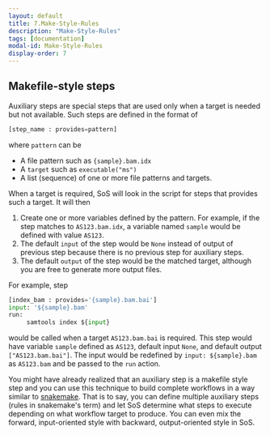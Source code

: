 ```yaml
---
layout: default
title: 7.Make-Style-Rules
description: "Make-Style-Rules"
tags: [documentation]
modal-id: Make-Style-Rules
display-order: 7
---
```



## Makefile-style steps

Auxiliary steps are special steps that are used only when a target is needed but not available. Such steps are defined in the format of

```python
[step_name : provides=pattern]
```

where `pattern` can be

* A file pattern such as `{sample}.bam.idx`
* A `target` such as `executable("ms")`
* A list (sequence) of one or more file patterns and targets.

When a target is required, SoS will look in the script for steps that provides such a target. It will then

1. Create one or more variables defined by the pattern. For example, if the step matches to `AS123.bam.idx`, a variable named `sample` would be defined with value `AS123`.
2. The default `input` of the step would be `None` instead of output of previous step because there is no previous step for auxiliary steps.
3. The default `output` of the step would be the matched target, although you are free to generate more output files.

For example, step

```python
[index_bam : provides='{sample}.bam.bai']
input: '${sample}.bam'
run:
     samtools index ${input}
```

would be called when a target `AS123.bam.bai` is required. This step would have variable `sample` defined as `AS123`, default input `None`, and default output `["AS123.bam.bai"]`. The input would be redefined by `input: ${sample}.bam` as `AS123.bam` and be passed to the `run` action.

You might have already realized that an auxiliary step is a makefile style step and you can use this technique to build complete
workflows in a way similar to [snakemake](https://bitbucket.org/johanneskoester/snakemake). That is to say, you can define multiple
auxiliary steps (rules in snakemake's term) and let SoS determine what steps to execute depending on what workflow target to produce.
You can even mix the forward, input-oriented style with backward, output-oriented style in SoS.

